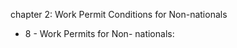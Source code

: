 chapter 2: Work Permit Conditions for Non-nationals

<ul>
			<li>8 - Work Permits for Non- nationals: <ul>
			</ul></li></ul>